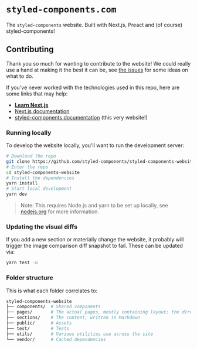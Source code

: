 # `styled-components.com`

The `styled-components` website. Built with Next.js, Preact and (of course) styled-components!

## Contributing

Thank you so much for wanting to contribute to the website! We could really use a hand at making it the best it can be, see [the issues](https://github.com/styled-components/styled-components-website/issues) for some ideas on what to do.

If you've never worked with the technologies used in this repo, here are some links that may help:

- [**Learn Next.js**](https://nextjs.org/learn)
- [Next.js documentation](https://github.com/vercel/next.js)
- [styled-components documentation](https://styled-components.com) (this very website!)

### Running locally

To develop the website locally, you'll want to run the development server:

```sh
# Download the repo
git clone https://github.com/styled-components/styled-components-website
# Enter the repo
cd styled-components-website
# Install the dependencies
yarn install
# Start local development
yarn dev
```

> Note: This requires Node.js and yarn to be set up locally, see [nodejs.org](https://nodejs.org) for more information.

### Updating the visual diffs

If you add a new section or materially change the website, it probably will trigger the image comparison diff snapshot to fail. These can be updated via:

```sh
yarn test -u
```

### Folder structure

This is what each folder correlates to:

```sh
styled-components-website
├── components/  # Shared components
├── pages/       # The actual pages, mostly containing layout; the directory directly correlates to the URL. (e.g. pages/docs/basics.js === styled-components.com/docs/basics)
├── sections/    # The content, written in Markdown
├── public/      # Assets
├── test/        # Tests
├── utils/       # Various utilities use across the site
└── vendor/      # Cached dependencies
```
